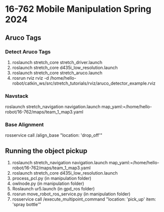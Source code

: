 # 16-762 Mobile Manipulation Spring 2024

## Aruco Tags


### Detect Aruco Tags 
1. roslaunch stretch_core stretch_driver.launch
2. roslaunch stretch_core d435i_low_resolution.launch
3. roslaunch stretch_core stretch_aruco.launch
4. rosrun rviz rviz -d /home/hello-robot/catkin_ws/src/stretch_tutorials/rviz/aruco_detector_example.rviz

### Navstack 
roslaunch stretch_navigation navigation.launch map_yaml:=/home/hello-robot/16-762/maps/team_1_map3.yaml

### Base Alignment 
rosservice call /align_base "location: 'drop_off'"

## Running the object pickup 
1. roslaunch stretch_navigation navigation.launch map_yaml:=/home/hello-robot/16-762/maps/team_1_map3.yaml
2. roslaunch stretch_core d435i_low_resolution.launch
3. process_pcl.py (in manipulation folder)
4. owlnode.py (in manipulation folder)
5. Roslaunch ur5.launch (in gpd_ros folder)
6. rosrun move_robot_ros_service.py (in manipulation folder)
7. rosservice call /execute_multipoint_command "location: 'pick_up' item: 'spray bottle'"






   








